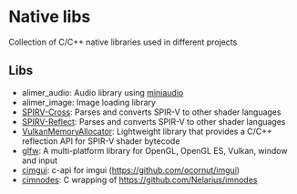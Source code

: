 # Native libs

Collection of C/C++ native libraries used in different projects

## Libs

- alimer_audio: Audio library using [miniaudio](https://github.com/mackron/miniaudio) 
- alimer_image: Image loading library
- [SPIRV-Cross](https://github.com/KhronosGroup/SPIRV-Cross): Parses and converts SPIR-V to other shader languages
- [SPIRV-Reflect](https://github.com/KhronosGroup/SPIRV-Reflect): Parses and converts SPIR-V to other shader languages
- [VulkanMemoryAllocator](https://github.com/GPUOpen-LibrariesAndSDKs/VulkanMemoryAllocator): Lightweight library that provides a C/C++ reflection API for SPIR-V shader bytecode
- [glfw](https://github.com/glfw/glfw): A multi-platform library for OpenGL, OpenGL ES, Vulkan, window and input
- [cimgui](https://github.com/cimgui/cimgui): c-api for imgui (https://github.com/ocornut/imgui) 
- [cimnodes](https://github.com/cimgui/cimnodes): C wrapping of https://github.com/Nelarius/imnodes
